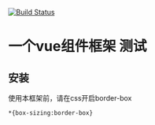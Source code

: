 [![Build Status](https://www.travis-ci.org/FruitPlus/fruitplus-test-01.svg?branch=master)](https://www.travis-ci.org/FruitPlus/fruitplus-test-01)
# 一个vue组件框架 测试

## 安装
使用本框架前，请在css开启border-box

```
*{box-sizing:border-box}
```